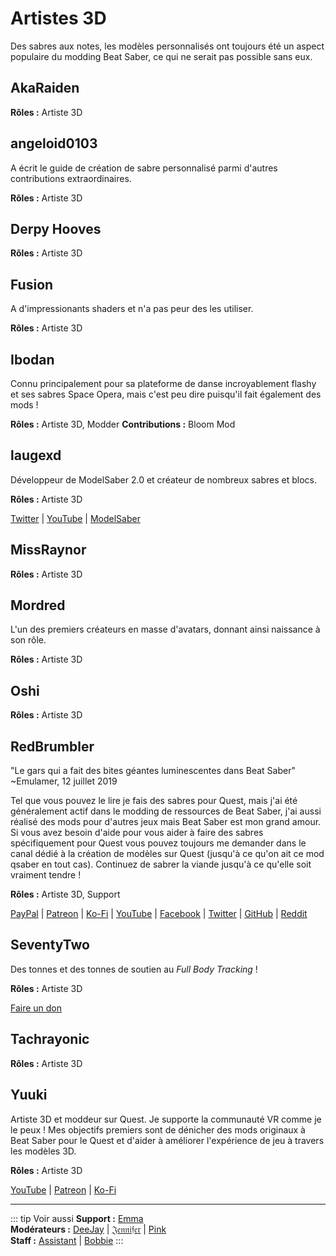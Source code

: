 # Artistes 3D
Des sabres aux notes, les modèles personnalisés ont toujours été un aspect populaire du modding Beat Saber, ce qui ne serait pas possible sans eux.

## AkaRaiden
**Rôles :** Artiste 3D

## angeloid0103
A écrit le guide de création de sabre personnalisé parmi d'autres contributions extraordinaires.

**Rôles :** Artiste 3D

## Derpy Hooves
**Rôles :** Artiste 3D

## Fusion
A d'impressionants shaders et n'a pas peur des les utiliser.

**Rôles :** Artiste 3D

## Ibodan
Connu principalement pour sa plateforme de danse incroyablement flashy et ses sabres Space Opera, mais c'est peu dire puisqu'il fait également des mods !

**Rôles :** Artiste 3D, Modder **Contributions :** Bloom Mod

## laugexd
Développeur de ModelSaber 2.0 et créateur de nombreux sabres et blocs.

**Rôles :** Artiste 3D

[Twitter](https://twitter.com/laugexd) | [YouTube](https://www.youtube.com/channel/UCr_JES9nBCUaAR9-UbgDMRw) | [ModelSaber](https://modelsaber.com/Profile/?user=146243483898871808)

## MissRaynor
**Rôles :** Artiste 3D

## Mordred
L'un des premiers créateurs en masse d'avatars, donnant ainsi naissance à son rôle.

**Rôles :** Artiste 3D

## Oshi
**Rôles :** Artiste 3D

## RedBrumbler
"Le gars qui a fait des bites géantes luminescentes dans Beat Saber" ~Emulamer, 12 juillet 2019

Tel que vous pouvez le lire je fais des sabres pour Quest, mais j'ai été généralement actif dans le modding de ressources de Beat Saber, j'ai aussi réalisé des mods pour d'autres jeux mais Beat Saber est mon grand amour. Si vous avez besoin d'aide pour vous aider à faire des sabres spécifiquement pour Quest vous pouvez toujours me demander dans le canal dédié à la création de modèles sur Quest (jusqu'à ce qu'on ait ce mod qsaber en tout cas). Continuez de sabrer la viande jusqu'à ce qu'elle soit vraiment tendre !

**Rôles :** Artiste 3D, Support

[PayPal](https://paypal.me/RedBrumblerOfficial?locale.x=nl_NL) | [Patreon](https://www.patreon.com/RedBrumbler) | [Ko-Fi](https://ko-fi.com/redbrumbler) | [YouTube](https://www.youtube.com/channel/UCYmzlDob8BQYWrOQWkHtCpQ) | [Facebook](https://www.facebook.com/red.brumbler.7) | [Twitter](https://twitter.com/RedBrumbler) | [GitHub](https://github.com/RedBrumbler/BeatOnCustomSabers) | [Reddit](https://www.reddit.com/user/RedBrumbler/)

## SeventyTwo
Des tonnes et des tonnes de soutien au *Full Body Tracking* !

**Rôles :** Artiste 3D

[Faire un don](https://paypal.me/theseventytwo)

## Tachrayonic
**Rôles :** Artiste 3D

## Yuuki
Artiste 3D et moddeur sur Quest. Je supporte la communauté VR comme je le peux ! Mes objectifs premiers sont de dénicher des mods originaux à Beat Saber pour le Quest et d'aider à améliorer l'expérience de jeu à travers les modèles 3D.

**Rôles :** Artiste 3D

[YouTube](https://www.youtube.com/channel/UCIH4NTKdVNjnJpfuMrk71Fw) | [Patreon](https://www.patreon.com/yuukisaves) | [Ko-Fi](https://ko-fi.com/supportyuuki)

---

<!-- markdownlint-disable MD013 -->
::: tip Voir aussi 
**Support :** [Emma](./supports.md#emma)  
**Modérateurs :** [DeeJay](./moderators.md#deejay) | [𝔍𝔢𝔫𝔫𝔦𝔣𝔢𝔯](./moderators.md#jennifer) | [Pink](./moderators.md#pink)  
**Staff :** [Assistant](./staff.md#assistant) | [Bobbie](./staff.md#bobbie)
:::
